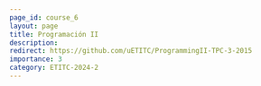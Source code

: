 ```yaml
---
page_id: course_6
layout: page
title: Programación II
description:  
redirect: https://github.com/uETITC/ProgrammingII-TPC-3-2015
importance: 3
category: ETITC-2024-2
---
```

